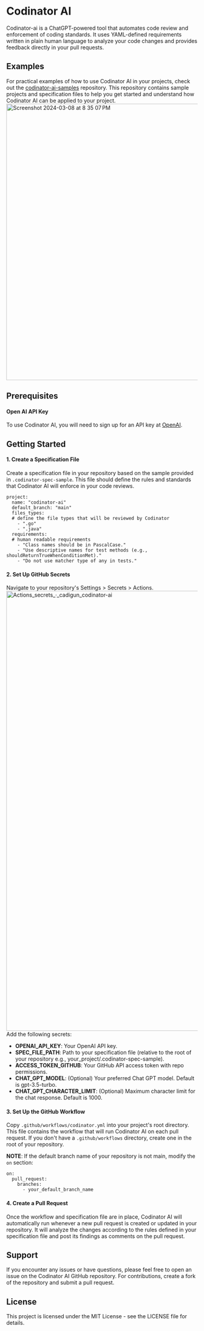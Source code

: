 # Codinator AI
Codinator-ai is a ChatGPT-powered tool that automates code review and enforcement of coding standards.
It uses YAML-defined requirements written in plain human language to analyze your code changes and provides feedback directly in your pull requests.

## Examples
For practical examples of how to use Codinator AI in your projects, check out the [codinator-ai-samples](https://github.com/cadigun/codinator-ai-samples/pull/1) repository.
This repository contains sample projects and specification files to help you get started and understand how Codinator AI can be applied to your project.
<img width="728" alt="Screenshot 2024-03-08 at 8 35 07 PM" src="https://github.com/cadigun/codinator-ai/assets/10423381/da76458b-3f15-4d5e-82ab-a61839098363">

## Prerequisites
#### Open AI API Key
To use Codinator AI, you will need to sign up for an API key at [OpenAI](https://beta.openai.com/signup/).

## Getting Started
#### 1. Create a Specification File
Create a specification file in your repository based on the sample provided in `.codinator-spec-sample`. This file should define the rules and standards that Codinator AI will enforce in your code reviews.
```
project:
  name: "codinator-ai"
  default_branch: "main"
  files_types:
  # define the file types that will be reviewed by Codinator
    - ".go"
    - ".java"
  requirements:
  # human readable requirements
    - "Class names should be in PascalCase."
    - "Use descriptive names for test methods (e.g., shouldReturnTrueWhenConditionMet)."
    - "Do not use matcher type of any in tests."
```

#### 2. Set Up GitHub Secrets
Navigate to your repository's Settings > Secrets > Actions.
<img width="1159" alt="Actions_secrets_·_cadigun_codinator-ai" src="https://github.com/cadigun/codinator-ai/assets/10423381/612bb4d3-ce00-4ebc-a854-997edc80fee1">
Add the following secrets:
- **OPENAI_API_KEY**: Your OpenAI API key.
- **SPEC_FILE_PATH**: Path to your specification file (relative to the root of your repository e.g., your_project/.codinator-spec-sample).
- **ACCESS_TOKEN_GITHUB**: Your GitHub API access token with repo permissions.
- **CHAT_GPT_MODEL**: (Optional) Your preferred Chat GPT model. Default is gpt-3.5-turbo. 
- **CHAT_GPT_CHARACTER_LIMIT**: (Optional) Maximum character limit for the chat response. Default is 1000.

#### 3.  Set Up the GitHub Workflow
Copy `.github/workflows/codinator.yml` into your project's root directory.
This file contains the workflow that will run Codinator AI on each pull request.
If you don't have a `.github/workflows` directory, create one in the root of your repository.

**NOTE**: If the default branch name of your repository is not main, modify the `on` section:
```angular2html
on:
  pull_request:
    branches:
      - your_default_branch_name
```

#### 4. Create a Pull Request
Once the workflow and specification file are in place, Codinator AI will automatically run whenever a new pull request is created or updated in your repository.
It will analyze the changes according to the rules defined in your specification file and post its findings as comments on the pull request.


## Support
If you encounter any issues or have questions, please feel free to open an issue on the Codinator AI GitHub repository.
For contributions, create a fork of the repository and submit a pull request.

## License
This project is licensed under the MIT License - see the LICENSE file for details.

